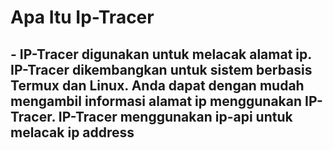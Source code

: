 # Apa Itu Ip-Tracer

## - IP-Tracer digunakan untuk melacak alamat ip. IP-Tracer dikembangkan untuk sistem berbasis Termux dan Linux. Anda dapat dengan mudah mengambil informasi alamat ip menggunakan IP-Tracer. IP-Tracer menggunakan ip-api untuk melacak ip address 
